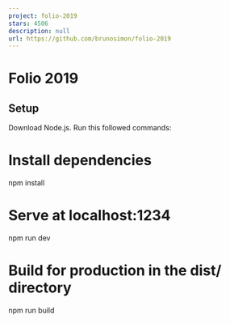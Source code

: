```yaml
---
project: folio-2019
stars: 4506
description: null
url: https://github.com/brunosimon/folio-2019
---
```


Folio 2019
==========

Setup
-----

Download Node.js. Run this followed commands:

# Install dependencies
npm install

# Serve at localhost:1234
npm run dev

# Build for production in the dist/ directory
npm run build
